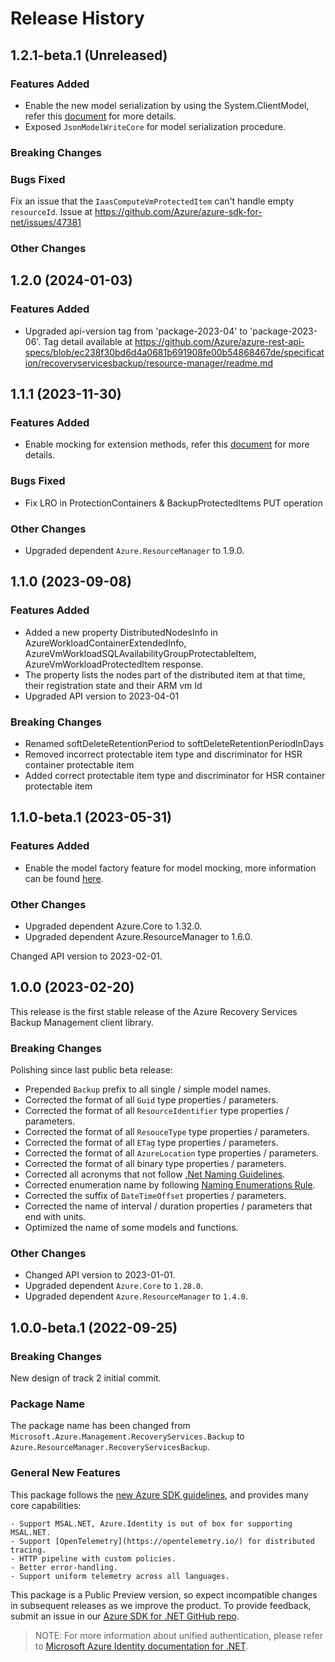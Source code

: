 # Release History

## 1.2.1-beta.1 (Unreleased)

### Features Added

- Enable the new model serialization by using the System.ClientModel, refer this [document](https://aka.ms/azsdk/net/mrw) for more details.
- Exposed `JsonModelWriteCore` for model serialization procedure.

### Breaking Changes

### Bugs Fixed

Fix an issue that the `IaasComputeVmProtectedItem` can't handle empty `resourceId`. Issue at https://github.com/Azure/azure-sdk-for-net/issues/47381

### Other Changes

## 1.2.0 (2024-01-03)

### Features Added

- Upgraded api-version tag from 'package-2023-04' to 'package-2023-06'. Tag detail available at https://github.com/Azure/azure-rest-api-specs/blob/ec238f30bd6d4a0681b691908fe00b54868467de/specification/recoveryservicesbackup/resource-manager/readme.md

## 1.1.1 (2023-11-30)

### Features Added

- Enable mocking for extension methods, refer this [document](https://aka.ms/azsdk/net/mocking) for more details.

### Bugs Fixed

- Fix LRO in ProtectionContainers & BackupProtectedItems PUT operation

### Other Changes

- Upgraded dependent `Azure.ResourceManager` to 1.9.0.

## 1.1.0 (2023-09-08)

### Features Added

- Added a new property DistributedNodesInfo in AzureWorkloadContainerExtendedInfo, AzureVmWorkloadSQLAvailabilityGroupProtectableItem, AzureVmWorkloadProtectedItem response.
- The property lists the nodes part of the distributed item at that time, their registration state and their ARM vm Id
- Upgraded API version to 2023-04-01

### Breaking Changes

- Renamed softDeleteRetentionPeriod to softDeleteRetentionPeriodInDays
- Removed incorrect protectable item type and discriminator for HSR container protectable item
- Added correct protectable item type and discriminator for HSR container protectable item

## 1.1.0-beta.1 (2023-05-31)

### Features Added

- Enable the model factory feature for model mocking, more information can be found [here](https://azure.github.io/azure-sdk/dotnet_introduction.html#dotnet-mocking-factory-builder).

### Other Changes

- Upgraded dependent Azure.Core to 1.32.0.
- Upgraded dependent Azure.ResourceManager to 1.6.0.

Changed API version to 2023-02-01.

## 1.0.0 (2023-02-20)

This release is the first stable release of the Azure Recovery Services Backup Management client library.

### Breaking Changes

Polishing since last public beta release:
- Prepended `Backup` prefix to all single / simple model names.
- Corrected the format of all `Guid` type properties / parameters.
- Corrected the format of all `ResourceIdentifier` type properties / parameters.
- Corrected the format of all `ResouceType` type properties / parameters.
- Corrected the format of all `ETag` type properties / parameters.
- Corrected the format of all `AzureLocation` type properties / parameters.
- Corrected the format of all binary type properties / parameters.
- Corrected all acronyms that not follow [.Net Naming Guidelines](https://learn.microsoft.com/dotnet/standard/design-guidelines/naming-guidelines).
- Corrected enumeration name by following [Naming Enumerations Rule](https://learn.microsoft.com/dotnet/standard/design-guidelines/names-of-classes-structs-and-interfaces#naming-enumerations).
- Corrected the suffix of `DateTimeOffset` properties / parameters.
- Corrected the name of interval / duration properties / parameters that end with units.
- Optimized the name of some models and functions.

### Other Changes

- Changed API version to 2023-01-01.
- Upgraded dependent `Azure.Core` to `1.28.0`.
- Upgraded dependent `Azure.ResourceManager` to `1.4.0`.

## 1.0.0-beta.1 (2022-09-25)

### Breaking Changes

New design of track 2 initial commit.

### Package Name

The package name has been changed from `Microsoft.Azure.Management.RecoveryServices.Backup` to `Azure.ResourceManager.RecoveryServicesBackup`.

### General New Features

This package follows the [new Azure SDK guidelines](https://azure.github.io/azure-sdk/general_introduction.html), and provides many core capabilities:

    - Support MSAL.NET, Azure.Identity is out of box for supporting MSAL.NET.
    - Support [OpenTelemetry](https://opentelemetry.io/) for distributed tracing.
    - HTTP pipeline with custom policies.
    - Better error-handling.
    - Support uniform telemetry across all languages.

This package is a Public Preview version, so expect incompatible changes in subsequent releases as we improve the product. To provide feedback, submit an issue in our [Azure SDK for .NET GitHub repo](https://github.com/Azure/azure-sdk-for-net/issues).

> NOTE: For more information about unified authentication, please refer to [Microsoft Azure Identity documentation for .NET](https://learn.microsoft.com/dotnet/api/overview/azure/identity-readme?view=azure-dotnet).
